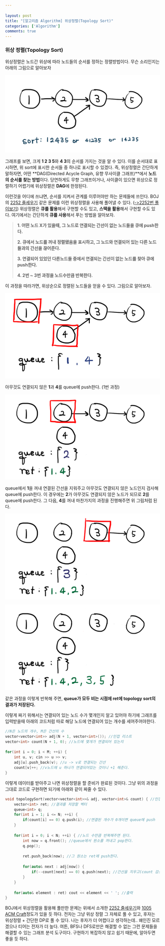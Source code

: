 ```yaml
---

layout: post
title: "[알고리즘 Algorithm] 위상정렬(Topology Sort)"
categories: ['Algorithm']
comments: true
---
```

<script type="text/javascript" 
src="https://cdn.mathjax.org/mathjax/latest/MathJax.js?config=TeX-AMS_HTML">
</script>

### 위상 정렬(Topology Sort)

위상정렬은 노드간 위상에 따라 노드들의 순서를 정하는 정렬방법이다. 무슨 소리인지는 아래의 그림으로 알아보자

<p align = "center"> <img src="\assets\img\topologysort\sort.png" alt="sort"/> </p>

그래프를 보면, 크게 **1 2 3 5**와 **4 3**의 순서를 가지는 것을 알 수 있다. 이를 순서대로 표시하면, 위 sort에 표시한 순서들 중 하나로 표시할 수 있겠다. 즉, 위상정렬은 간단하게 말하자면, 어떤 **DAG(Directed Acycle Graph, 유향 무사이클 그래프)**에서 **노드의 순서를 찾는 방법**이다. 당연하게도 무향 그래프이거나, 사이클이 있으면 위상으로 정렬하기 어렵기에 위상정렬은 **DAG**에 한정된다.

이런것을 어디에 쓰냐면, 순서를 지켜서 관계를 이루어야만 하는 문제들에 쓰인다. BOJ의 [2252 줄세우기](https://www.acmicpc.net/problem/2252) 같은 문제를 이런 위상정렬을 사용해 풀어낼 수 있다. ([->2252번 풀이보기](https://eff3ct.github.io/2021/09/09/BOJ-2252-줄-세우기/)) 위상정렬은 **큐를 활용**해서 구현할 수도 있고, **스택을 활용**해서 구현할 수도 있다. 여기에서는 간단하게 **큐를 사용**해서 푸는 방법을 알아보자.

> **1. 어떤 노드 X가 있을때, 그 노드로 연결되는 간선이 없는 노드들을 큐에 push한다.**
>
> **2. 큐에서 노드를 꺼내 정렬됐음을 표시하고, 그 노드와 연결되어 있는 다른 노드들과의 간선을 끊어준다.**
>
> **3. 연결되어 있었던 다른노드들 중에서 연결되는 간선이 없는 노드를 찾아 큐에 push한다.**
>
> **4. 2번 ~ 3번 과정을 노드수만큼 반복한다.**

이 과정을 따라가면, 위상순으로 정렬된 노드들을 얻을 수 있다. 그림으로 알아보자.

<p align = "center"> <img src="\assets\img\topologysort\1.png" alt="l"/> </p>

아무것도 연결되지 않은 **1**과 **4**를 queue에 push한다. (1번 과정)

<p align = "center"> <img src="\assets\img\topologysort\2.png" alt="2"/> </p>

queue에서 **1**을 꺼내 연결된 간선을 지워주고 아무것도 연결되지 않은 노드인지 검사해 queue에 push한다. 이 경우에는 **2**가 아무것도 연결되지 않은 노드가 되므로 **2**를 queue에 push한다. 그 다음, **4**를 꺼내 마찬가지의 과정을 진행해주면 위 그림처럼 된다.

<p align = "center"> <img src="\assets\img\topologysort\3.png" alt="3"/> </p>

<p align = "center"> <img src="\assets\img\topologysort\4.png" alt="4"/> </p>

같은 과정을 이렇게 반복해 주면, **queue가 모두 비는 시점에 ret에 topology sort의 결과가 저장된다.**

이렇게 짜기 위해서는 연결되어 있는 노드 수가 몇개인지 알고 있어야 하기에 그래프를 입력받을때 아래의 코드처럼 따로 해당 노드에 연결되어 있는 개수를 세어주어야한다.

```c++
//N은 노드의 개수, M은 간선의 수
vector<vector<int>> adj(N + 1, vector<int>()); //인접 리스트
vector<int> count(N + 1, 0); //노드에 몇개가 연결되어 있는지

for(int i = 0; i < M; ++i) {
    int u, v; cin >> u >> v;
    adj[u].push_back(v); //u -> v로 연결되는 간선
    count[v]++; //v노드에 u 하나가 연결되어있는 것이니 +1 해준다.
}
```

이렇게 데이터를 받아주고 나면 위상정렬을 할 준비가 완료된 것이다. 그냥 위의 과정을 그대로 코드로 구현하면 되기에 아래와 같이 짜줄 수 있다.

```c++
void topologySort(vector<vector<int>>& adj, vector<int>& count) { //인접리스트와 연결된 노드수를 파라미터로 받는다
    vector<int> ret; //결과를 저장할 벡터
    queue<int> q; 
    for(int i = 1; i <= N; ++i) {
        if(count[i] == 0) q.push(i); //연결된 개수가 0개이면 queue에 push
    }

    for(int i = 0; i < N; ++i) { //노드 수만큼 반복해주면 된다.
        int now = q.front(); //queue에서 원소를 꺼내고 pop한다.
        q.pop();

        ret.push_back(now); //그 원소는 ret에 push한다.
        
        for(auto& next : adj[now]) { 
            if(--count[next] == 0) q.push(next); //간선을 지우고(count 감소 시키는걸로 충분하다.) 그 값이 0이면 queue에 push
        }
    }

    for(auto& element : ret) cout << element << ' '; //출력
}
```

BOJ에서 위상정렬을 활용해 풀만한 문제는 위에서 소개한 [2252 줄세우기](boj.kr/2252)와 [1005 ACM Craft](boj.kr/1005)정도가 있을 듯 하다. 전자는 그냥 위상 정렬 그 자체로 풀 수 있고, 후자는 위상정렬 + 간단한 DP로 풀 수 있다. 나는 후자가 더 어렵다고 생각하는데.. 왜인진 모르겠으나 티어는 전자가 더 높다. 여튼, BFS나 DFS로만은 해결할 수 없는 그런 문제들을 해결할 수 있는 그래프 분석 도구이다. 구현하기 복잡하지 않고 쉽기 때문에, 알아두면 좋을 듯 하다.